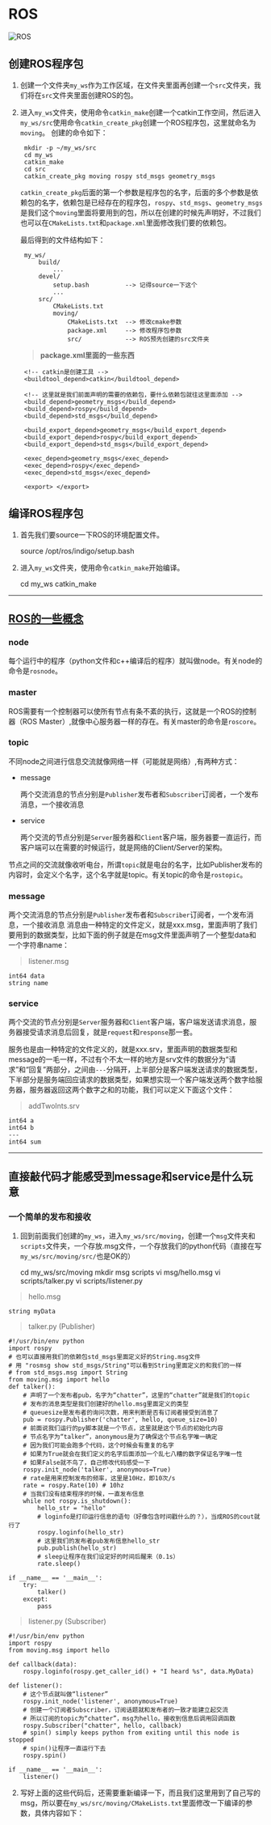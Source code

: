 ROS
====
![ROS](http://www.ros.org/wp-content/uploads/2013/10/rosorg-logo1.png "ROS") 
<link href="http://cdn.bootcss.com/highlight.js/8.0/styles/monokai_sublime.min.css" rel="stylesheet">  
<script src="http://cdn.bootcss.com/highlight.js/8.0/highlight.min.js"></script>
<script >hljs.initHighlightingOnLoad();</script>

## 创建ROS程序包
1. 创建一个文件夹`my_ws`作为工作区域，在文件夹里面再创建一个`src`文件夹，我们将在`src`文件夹里面创建ROS的包。
2. 进入`my_ws`文件夹，使用命令`catkin_make`创建一个catkin工作空间，然后进入`my_ws/src`使用命令`catkin_create_pkg`创建一个ROS程序包，这里就命名为`moving`。
    创建的命令如下：

        mkdir -p ~/my_ws/src
        cd my_ws
        catkin_make
        cd src
        catkin_create_pkg moving rospy std_msgs geometry_msgs

    `catkin_create_pkg`后面的第一个参数是程序包的名字，后面的多个参数是依赖包的名字，依赖包是已经存在的程序包，`rospy`、`std_msgs`、`geometry_msgs`是我们这个`moving`里面将要用到的包，所以在创建的时候先声明好，不过我们也可以在`CMakeLists.txt`和`package.xml`里面修改我们要的依赖包。

    最后得到的文件结构如下：
        
        my_ws/
            build/
                ...
            devel/
                setup.bash          --> 记得source一下这个
                ...
            src/
                CMakeLists.txt
                moving/
                    CMakeLists.txt  --> 修改cmake参数
                    package.xml     --> 修改程序包参数
                    src/            --> ROS预先创建的src文件夹
                    
    > **package.xml里面的一些东西**


        <!-- catkin是创建工具 -->
        <buildtool_depend>catkin</buildtool_depend>
        
        <!-- 这里就是我们前面声明的需要的依赖包，要什么依赖包就往这里面添加 -->
        <build_depend>geometry_msgs</build_depend>
        <build_depend>rospy</build_depend>
        <build_depend>std_msgs</build_depend>

        <build_export_depend>geometry_msgs</build_export_depend>
        <build_export_depend>rospy</build_export_depend>
        <build_export_depend>std_msgs</build_export_depend>
        
        <exec_depend>geometry_msgs</exec_depend>
        <exec_depend>rospy</exec_depend>
        <exec_depend>std_msgs</exec_depend>

        <export> </export>
    </package>

## 编译ROS程序包
1. 首先我们要source一下ROS的环境配置文件。

    source /opt/ros/indigo/setup.bash
2. 进入`my_ws`文件夹，使用命令`catkin_make`开始编译。

    cd my_ws
    catkin_make
------
## [ROS的一些概念](http://www.guyuehome.com/229 "wiki")
### **node**
每个运行中的程序（python文件和c++编译后的程序）就叫做node。有关node的命令是`rosnode`。
### **master**
ROS需要有一个控制器可以使所有节点有条不紊的执行，这就是一个ROS的控制器（ROS Master）,就像中心服务器一样的存在。有关master的命令是`roscore`。
### **topic**
不同node之间进行信息交流就像网络一样（可能就是网络）,有两种方式：
* message

    两个交流消息的节点分别是`Publisher`发布者和`Subscriber`订阅者，一个发布消息，一个接收消息
* service

    两个交流的节点分别是`Server`服务器和`Client`客户端，服务器要一直运行，而客户端可以在需要的时候运行，就是网络的Client/Server的架构。

节点之间的交流就像收听电台，所谓`topic`就是电台的名字，比如Publisher发布的内容时，会定义个名字，这个名字就是topic。有关topic的命令是`rostopic`。
### **message**
两个交流消息的节点分别是`Publisher`发布者和`Subscriber`订阅者，一个发布消息，一个接收消息
消息由一种特定的文件定义，就是xxx.msg，里面声明了我们要用到的数据类型，比如下面的例子就是在msg文件里面声明了一个整型data和一个字符串name：
> listener.msg
>       
    int64 data
    string name
### **service**
两个交流的节点分别是`Server`服务器和`Client`客户端，客户端发送请求消息，服务器接受请求消息后回复，就是`request`和`response`那一套。

服务也是由一种特定的文件定义的，就是xxx.srv，里面声明的数据类型和message的一毛一样，不过有个不太一样的地方是srv文件的数据分为“请求”和“回复”两部分，之间由`---`分隔开，上半部分是客户端发送请求的数据类型，下半部分是服务端回应请求的数据类型，如果想实现一个客户端发送两个数字给服务器，服务器返回这两个数字之和的功能，我们可以定义下面这个文件：
> addTwoInts.srv
>       
    int64 a
    int64 b
    ---
    int64 sum
-----
## 直接敲代码才能感受到message和service是什么玩意
### **一个简单的发布和接收**
1. 回到前面我们创建的`my_ws`，进入`my_ws/src/moving`，创建一个`msg`文件夹和`scripts`文件夹，一个存放.msg文件，一个存放我们的python代码（直接在写`my_ws/src/moving/src/`也是OK的）

    cd my_ws/src/moving
    mkdir msg scripts
    vi msg/hello.msg
    vi scripts/talker.py
    vi scripts/listener.py
> hello.msg
>       
    string myData

> talker.py (Publisher)
>       
    #!/usr/bin/env python
    import rospy
    # 也可以直接用我们的依赖包std_msgs里面定义好的String.msg文件
    # 用 "rosmsg show std_msgs/String"可以看到String里面定义的和我们的一样
    # from std_msgs.msg import String
    from moving.msg import hello
    def talker():
        # 声明了一个发布者pub，名字为“chatter”，这里的“chatter”就是我们的topic
        # 发布的消息类型是我们创建好的hello.msg里面定义的类型
        # queuesize是发布者的询问次数，用来判断是否有订阅者接受到消息了
        pub = rospy.Publisher('chatter', hello, queue_size=10)
        # 前面说我们运行的py脚本就是一个节点，这里就是这个节点的初始化内容
        # 节点名字为“talker”，anonymous是为了确保这个节点名字唯一确定
        # 因为我们可能会跑多个代码，这个时候会有重复的名字
        # 如果为True就会在我们定义的名字后面添加一个乱七八糟的数字保证名字唯一性
        # 如果False就不鸟了，自己修改代码感受一下
        rospy.init_node('talker', anonymous=True)
        # rate是用来控制发布的频率，这里是10Hz，即10次/s
        rate = rospy.Rate(10) # 10hz
        # 当我们没有结束程序的时候，一直发布信息
        while not rospy.is_shutdown():
            hello_str = "hello"
            # loginfo是打印运行信息的语句（好像包含时间戳什么的？），当成ROS的cout就行了
            rospy.loginfo(hello_str)
            # 这里我们的发布者pub发布信息hello_str
            pub.publish(hello_str)
            # sleep让程序在我们设定好的时间后醒来（0.1s）
            rate.sleep()

    if __name__ == '__main__':
        try:
            talker()
        except:
            pass



> listener.py (Subscriber)
>       
    #!/usr/bin/env python
    import rospy
    from moving.msg import hello

    def callback(data):
        rospy.loginfo(rospy.get_caller_id() + "I heard %s", data.MyData)
        
    def listener():
        # 这个节点就叫做“listener”
        rospy.init_node('listener', anonymous=True)
        # 创建一个订阅者Subscriber，订阅话题就和发布者的一致才能建立起交流
        # 所以订阅的topic为“chatter”，msg为hello，接收到信息后调用回调函数
        rospy.Subscriber("chatter", hello, callback)
        # spin() simply keeps python from exiting until this node is stopped
        # spin()让程序一直运行下去
        rospy.spin()

    if __name__ == '__main__':
        listener()

2. 写好上面的这些代码后，还需要重新编译一下，而且我们这里用到了自己写的msg，所以要在`my_ws/src/moving/CMakeLists.txt`里面修改一下编译的参数，具体内容如下：













<!-- 
+ asd 
+ asd
    > asd 
> [GOOGLE](https://google.com/ "google")
>> asd 
>>> 1. as
>>> 2. as

    #include <iostream>
    int main(){
        return 0;
    }
----

I get 10 times more traffic from Google [1] than from
[Yahoo] [2] or [MSN] [3].

  [1]: http://google.com/        "Google"
  [2]: http://search.yahoo.com/  "Yahoo Search"
  [3]: http://search.msn.com/    "MSN Search"

**as** _a_ __a__
* <http://www.baidu.com> -->